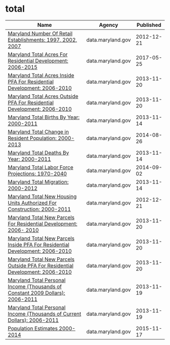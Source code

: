 # total

Name | Agency | Published
---- | ---- | ---------
[Maryland Number Of Retail Establishments: 1997, 2002, 2007](../socrata/4ad6-9yvy.md) | data.maryland.gov | 2012-12-21
[Maryland Total Acres For Residential Development: 2006-2015](../socrata/p4s2-mc7r.md) | data.maryland.gov | 2017-05-25
[Maryland Total Acres Inside PFA For Residential Development: 2006-2010](../socrata/f3qh-wtyk.md) | data.maryland.gov | 2013-11-20
[Maryland Total Acres Outside PFA For Residential Development: 2006-2010](../socrata/hm86-3au5.md) | data.maryland.gov | 2013-11-20
[Maryland Total Births By Year: 2000-2011](../socrata/vavn-j725.md) | data.maryland.gov | 2013-11-14
[Maryland Total Change in Resident Population: 2000-2013](../socrata/5ueh-pqc8.md) | data.maryland.gov | 2014-08-26
[Maryland Total Deaths By Year: 2000-2011](../socrata/jadi-9c9a.md) | data.maryland.gov | 2013-11-14
[Maryland Total Labor Force Projections: 1970-2040](../socrata/fu9m-u32s.md) | data.maryland.gov | 2014-09-02
[Maryland Total Migration: 2000-2012](../socrata/3hb2-c6rg.md) | data.maryland.gov | 2013-11-14
[Maryland Total New Housing Units Authorized For Construction: 2000-2011](../socrata/c7z9-v9mr.md) | data.maryland.gov | 2012-12-21
[Maryland Total New Parcels For Residential Development: 2006- 2010](../socrata/6umw-84d2.md) | data.maryland.gov | 2013-11-20
[Maryland Total New Parcels Inside PFA For Residential Development: 2006-2010](../socrata/gbgn-2wu5.md) | data.maryland.gov | 2013-11-20
[Maryland Total New Parcels Outside PFA For Residential Development: 2006-2010](../socrata/afh5-ag7t.md) | data.maryland.gov | 2013-11-20
[Maryland Total Personal Income (Thousands of Constant 2009 Dollars): 2006-2011](../socrata/4dhw-3gak.md) | data.maryland.gov | 2013-11-19
[Maryland Total Personal Income (Thousands of Current Dollars): 2006-2011](../socrata/m4dq-89ja.md) | data.maryland.gov | 2013-11-19
[Population Estimates 2000-2014](../socrata/7dvm-92bt.md) | data.maryland.gov | 2015-11-17

